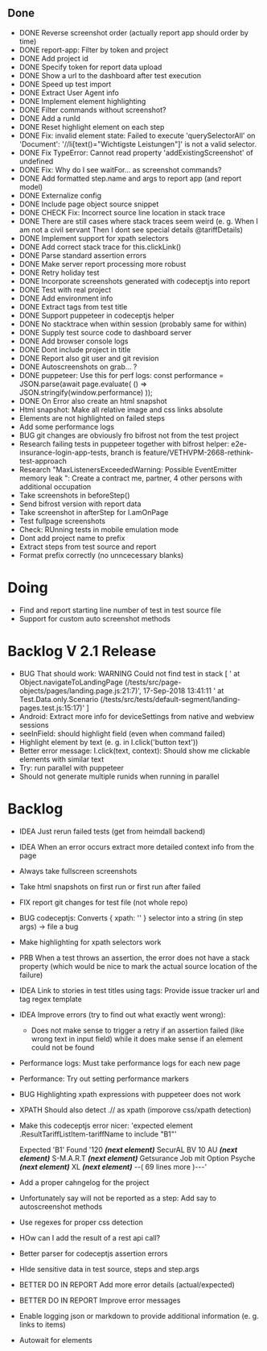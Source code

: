 ## Done
- DONE Reverse screenshot order (actually report app should order by time)
- DONE report-app: Filter by token and project
- DONE Add project id
- DONE Specify token for report data upload
- DONE Show a url to the dashboard after test execution
- DONE Speed up test import
- DONE Extract User Agent info
- DONE Implement element highlighting
- DONE Filter commands without screenshot?
- DONE Add a runId
- DONE Reset highlight element on each step
- DONE Fix: invalid element state: Failed to execute 'querySelectorAll' on 'Document': '//li[text()="Wichtigste Leistungen"]' is not a valid selector.
- DONE Fix TypeError: Cannot read property 'addExistingScreenshot' of undefined
- DONE Fix: Why do I see waitFor... as screenshot commands?
- DONE Add formatted step.name and args to report app (and report model)
- DONE Externalize config
- DONE Include page object source snippet
- DONE CHECK Fix: Incorrect source line location in stack trace
- DONE There are still cases where stack traces seem weird (e. g. When I am not a civil servant Then I dont see special details @tariffDetails)
- DONE Implement support for xpath selectors
- DONE Add correct stack trace for this.clickLink()
- DONE Parse standard assertion errors
- DONE Make server report processing more robust
- DONE Retry holiday test
- DONE Incorporate screenshots generated with codeceptjs into report
- DONE Test with real project
- DONE Add environment info
- DONE Extract tags from test title
- DONE Support puppeteer in codeceptjs helper
- DONE No stacktrace when within session (probably same for within)
- DONE Supply test source code to dashboard server
- DONE Add browser console logs
- DONE Dont include project in title
- DONE Report also git user and git revision
- DONE Autoscreenshots on grab... ?
- DONE puppeteer: Use this for perf logs:
    const performance = JSON.parse(await page.evaluate(
      () => JSON.stringify(window.performance)
    ));
- DONE On Error also create an html snapshot
- Html snapshot: Make all relative image and css links absolute
- Elements are not highlighted on failed steps
- Add some performance logs
- BUG git changes are obviously fro bifrost not from the test project
- Research failing tests in puppeteer together with bifrost helper: e2e-insurance-login-app-tests, branch is feature/VETHVPM-2668-rethink-test-approach
- Research "MaxListenersExceededWarning: Possible EventEmitter memory leak ": Create a contract me, partner, 4 other persons with additional occupation
- Take screenshots in beforeStep()
- Send bifrost version with report data
- Take screenshot in afterStep for I.amOnPage
- Test fullpage screenshots
- Check: RUnning tests in mobile emulation mode
- Dont add project name to prefix
- Extract steps from test source and report
- Format prefix correctly (no unncecessary blanks)

# Doing

- Find and report starting line number of test in test source file
- Support for custom auto screenshot methods

# Backlog V 2.1 Release

- BUG That should work:
	WARNING Could not find test in stack [ '    at Object.navigateToLandingPage (/tests/src/page-objects/pages/landing.page.js:21:7)',
  17-Sep-2018 13:41:11	  '    at Test.Data.only.Scenario (/tests/src/tests/default-segment/landing-pages.test.js:15:17)' ]
- Android: Extract more info for deviceSettings from native and webview sessions
- seeInField: should highlight field (even when command failed)
- Highlight element by text (e. g. in I.click('button text'))
- Better error message: I.click(text, context): Should show me clickable elements with similar text
- Try: run parallel with puppeteer
- Should not generate multiple runids when running in parallel

# Backlog

- IDEA Just rerun failed tests (get from heimdall backend)
- IDEA When an error occurs extract more detailed context info from the page
- Always take fullscreen screenshots
- Take html snapshots on first run or first run after failed
- FIX report git changes for test file (not whole repo)
- BUG codeceptjs: Converts { xpath: '' } selector into a string (in step args) -> file a bug
- Make highlighting for xpath selectors work
- PRB When a test throws an assertion, the error does not have a stack property (which would be nice to mark the actual source location of the failure)
- IDEA Link to stories in test titles using tags: Provide issue tracker url and tag regex template
- IDEA Improve errors (try to find out what exactly went wrong): 
    * Does not make sense to trigger a retry if an assertion failed (like wrong text in input field) while it does make sense if an element could not be found
- Performance logs: Must take performance logs for each new page
- Performance: Try out setting performance markers
- BUG Highlighting xpath expressions with puppeteer does not work
- XPATH Should also detect .// as xpath (imporove css/xpath detection)
- Make this codeceptjs error nicer:
    'expected element .ResultTariffListItem-tariffName to include "B1"'

    Expected  'B1'
    Found  '120
    ___(next element)___
    SecurAL BV 10 AU
    ___(next element)___
    S-M.A.R.T
    ___(next element)___
    Getsurance Job mit Option Psyche
    ___(next element)___
    XL
    ___(next element)___
    --( 69 lines more )---'
- Add a proper cahngelog for the project
- Unfortunately say will not be reported as a step: Add say to autoscreenshot methods
- Use regexes for proper css detection
- HOw can I add the result of a rest api call?
- Better parser for codeceptjs assertion errors
- HIde sensitive data in test source, steps and step.args
- BETTER DO IN REPORT Add more error details (actual/expected)
- BETTER DO IN REPORT Improve error messages
- Enable logging json or markdown to provide additional information (e. g. links to items)
- Autowait for elements



